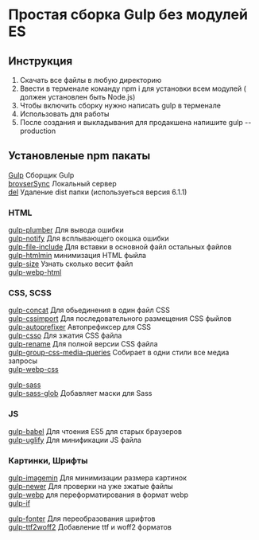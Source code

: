 # Простая сборка Gulp без модулей ES

## Инструкция 
1. Скачать все файлы в любую директорию
2. Ввести в терменале команду npm i для установки всем модулей ( должен установлен быть Node.js)
3. Чтобы включить сборку нужно написать gulp в терменале
4. Использовать для работы
5. После создания и выкладывания для продакшена напишите gulp --production

## Установленые npm пакаты
[Gulp](https://www.npmjs.com/package/gulp) Сборщик Gulp  
[brovserSync](https://www.npmjs.com/package/browser-sync) Локальный сервер  
[del](https://www.npmjs.com/package/del) Удаление dist папки (используеться версия 6.1.1)  

### HTML
[gulp-plumber](https://www.npmjs.com/package/gulp-plumber) Для вывода ошибки  
[gulp-notify](https://www.npmjs.com/package/gulp-notify) Для всплывающего окошка ошибки  
[gulp-file-include](https://www.npmjs.com/package/gulp-file-include) Для вставки в основной файл остальных файлов  
[gulp-htmlmin](https://www.npmjs.com/package/gulp-htmlmin) минимизация HTML фыйла  
[gulp-size](https://www.npmjs.com/package/gulp-size) Узнать сколько весит файл  
[gulp-webp-html](https://www.npmjs.com/package/gulp-webp-html)   

### CSS, SCSS

[gulp-concat](https://www.npmjs.com/package/gulp-concat) Для обьединения в один файл CSS  
[gulp-cssimport](https://www.npmjs.com/package/gulp-cssimport) Для последовательного размещения CSS фыйлов  
[gulp-autoprefixer](https://www.npmjs.com/package/gulp-autoprefixer) Автопрефиксер для CSS  
[gulp-csso](https://www.npmjs.com/package/gulp-csso) Для зжатия CSS файла  
[gulp-rename](https://www.npmjs.com/package/gulp-rename) Для полной версии CSS файла   
[gulp-group-css-media-queries](https://www.npmjs.com/package/gulp-group-css-media-queries) Собирает в одни стили все медиа запросы  
[gulp-webp-css](https://www.npmjs.com/package/gulp-webp-css)  

[gulp-sass](https://www.npmjs.com/package/gulp-sass)   
[gulp-sass-glob](https://www.npmjs.com/package/gulp-sass-glob) Добавляет маски для Sass  

### JS

[gulp-babel](https://www.npmjs.com/package/gulp-babel)  Для чтоения ES5 для старых браузеров  
[gulp-uglify](https://www.npmjs.com/package/gulp-uglify) Для минификации JS файла  

###  Картинки, Шрифты
[gulp-imagemin](https://www.npmjs.com/package/gulp-imagemin) Для минимизации размера картинок  
[gulp-newer](https://www.npmjs.com/package/gulp-newer) Для проверки на уже зжатые файлы  
[gulp-webp](https://www.npmjs.com/package/gulp-webp) для переформатирования в формат webp  
[gulp-if](https://www.npmjs.com/package/gulp-if)   


[gulp-fonter](https://www.npmjs.com/package/gulp-fonter) Для переобразования шрифтов  
[gulp-ttf2woff2](https://www.npmjs.com/package/gulp-ttf2woff2) Добавление ttf и woff2 форматов  

